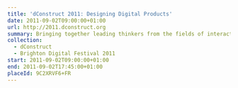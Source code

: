 ```yaml
---
title: 'dConstruct 2011: Designing Digital Products'
date: 2011-09-02T09:00:00+01:00
url: http://2011.dconstruct.org
summary: Bringing together leading thinkers from the fields of interaction design, mobile design and ubiquitous computing to explore how we can bridge the gap between physical and digital product design.
collection:
  - dConstruct
  - Brighton Digital Festival 2011
start: 2011-09-02T09:00:00+01:00
end: 2011-09-02T17:45:00+01:00
placeId: 9C2XRVF6+FR
---
```

